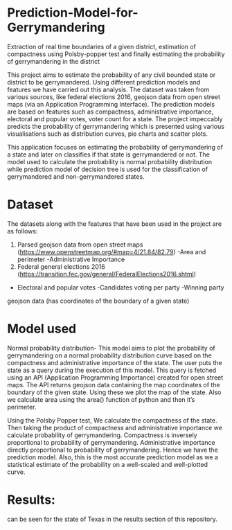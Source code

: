# Prediction-Model-for-Gerrymandering
Extraction of real time boundaries of a given district, estimation of compactness using Polsby-popper test and finally estimating the probability of gerrymandering in the district

This project aims to estimate the probability of any civil bounded state or district to be gerrymandered. Using different prediction models and features we have carried out this analysis. The dataset was taken from various sources, like federal elections 2016, geojson data from open street maps (via an Application Programming Interface). The prediction models are based on features such as compactness, administrative importance, electoral and popular votes, voter count for a state. The project impeccably predicts the probability of gerrymandering which is presented using various visualisations such as distribution curves, pie charts and scatter plots.

This application focuses on estimating the probability of gerrymandering of a state and later on classifies if that state is gerrymandered or not. The model used to calculate the probability is normal probability distribution while prediction model of decision tree is used for the classification of gerrymandered and non-gerrymandered states.

# Dataset
The datasets along with the features that have been used in the project are as follows:
1. Parsed geojson data from open street maps
(https://www.openstreetmap.org/#map=4/21.84/82.79)
    	-Area and perimeter
    	-Administrative Importance
2. Federal general elections 2016 (https://transition.fec.gov/general/FederalElections2016.shtml)
- Electoral and popular votes
-Candidates voting per party
-Winning party

geojson data (has coordinates of the boundary of a given state)

# Model used

Normal probability distribution-
This model aims to plot the probability of gerrymandering on a normal probability distribution curve based on the compactness and administrative importance of the state. The user puts the state as a query during the execution of this model. This query is fetched using an API (Application Programming Importance) created for open street maps. The API returns geojson data containing the map coordinates of the boundary of the given state. Using these we plot the map of the state. Also we calculate area using the area() function of python and then it’s perimeter. 

Using the Polsby Popper test, We calculate the compactness of the state. Then taking the product of compactness and administrative importance we calculate probability of gerrymandering. Compactness is inversely proportional to probability of gerrymandering. Administrative importance directly proportional to probability of gerrymandering. Hence we have the prediction model. Also, this is the most accurate prediction model as we a statistical estimate of the probability on a well-scaled and well-plotted curve.

# Results:
can be seen for the state of Texas in the results section of this repository.
